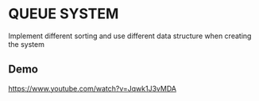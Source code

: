 
# QUEUE SYSTEM
Implement different sorting and use different data structure when
creating the system


## Demo

https://www.youtube.com/watch?v=Jqwk1J3vMDA


